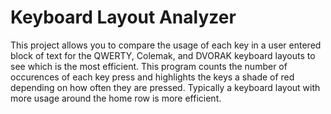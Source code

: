 Keyboard Layout Analyzer
=================

This project allows you to compare the usage of each key in a user entered block of text for the QWERTY, Colemak, and DVORAK keyboard layouts to see which is the most efficient. This program counts the number of occurences of each key press and highlights the keys a shade of red depending on how often they are pressed. Typically a keyboard layout with more usage around the home row is more efficient.
